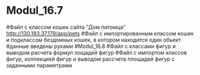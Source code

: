 # Modul_16.7
#Файл с классом кошек сайта "Дом питомца" http://130.193.37.179/app/pets
#Файл с импортированным классом кошек и подклассом бездомных кошек, в котором находится один обьект
#данные введены руками
#Modul_16.8
#Файл с классами фигур и выводом расчета формул лощадей фигур
#Файл с импортом классов фигур, коллекцией фигур и выводом рассчета площадей фигур с заданными параметрами
